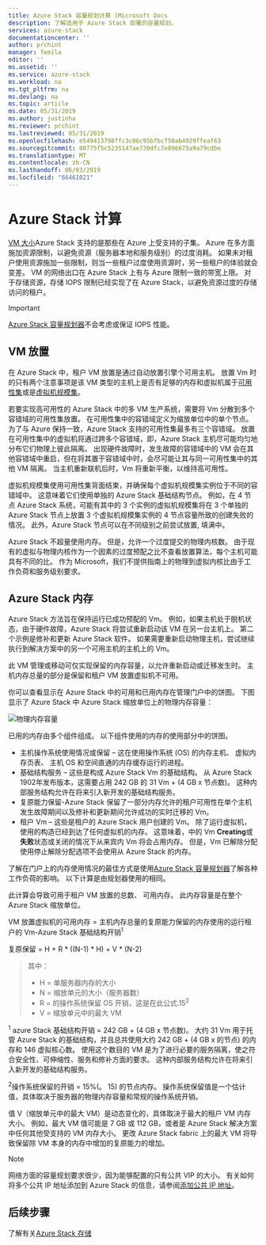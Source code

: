 ```yaml
---
title: Azure Stack 容量规划计算 |Microsoft Docs
description: 了解适用于 Azure Stack 部署的容量规划。
services: azure-stack
documentationcenter: ''
author: prchint
manager: femila
editor: ''
ms.assetid: ''
ms.service: azure-stack
ms.workload: na
ms.tgt_pltfrm: na
ms.devlang: na
ms.topic: article
ms.date: 05/31/2019
ms.author: justinha
ms.reviewer: prchint
ms.lastreviewed: 05/31/2019
ms.openlocfilehash: e549413798ffc3c06c95bfbcf50ab4929ffeaf63
ms.sourcegitcommit: 80775f5c5235147ae730dfc7e896675a9a79cdbe
ms.translationtype: MT
ms.contentlocale: zh-CN
ms.lasthandoff: 06/03/2019
ms.locfileid: "66461021"
---
```

# <a name="azure-stack-compute"></a>Azure Stack 计算

[VM 大小](https://docs.microsoft.com/azure-stack/user/azure-stack-vm-sizes)Azure Stack 支持的是那些在 Azure 上受支持的子集。 Azure 在多方面施加资源限制，以避免资源（服务器本地和服务级别）的过度消耗。 如果未对租户使用资源施加一些限制，则当一些租户过度使用资源时，另一些租户的体验就会变差。 VM 的网络出口在 Azure Stack 上有与 Azure 限制一致的带宽上限。 对于存储资源，存储 IOPS 限制已经实现了在 Azure Stack，以避免资源过度的存储访问的租户。

>[!IMPORTANT]
>[Azure Stack 容量规划器](https://aka.ms/azstackcapacityplanner)不会考虑或保证 IOPS 性能。

## <a name="vm-placement"></a>VM 放置

在 Azure Stack 中，租户 VM 放置是通过自动放置引擎个可用主机。 放置 Vm 时的只有两个注意事项是该 VM 类型的主机上是否有足够的内存和虚拟机属于[可用性集](https://docs.microsoft.com/azure/virtual-machines/windows/manage-availability)或是[虚拟机规模集](https://docs.microsoft.com/azure/virtual-machine-scale-sets/overview)。  

若要实现高可用性的 Azure Stack 中的多 VM 生产系统，需要将 Vm 分散到多个容错域的可用性集放置。 在可用性集中的容错域定义为缩放单位中的单个节点。 为了与 Azure 保持一致，Azure Stack 支持的可用性集最多有三个容错域。 放置在可用性集中的虚拟机将通过跨多个容错域，即，Azure Stack 主机尽可能均匀地分布它们物理上彼此隔离。 出现硬件故障时，发生故障的容错域中的 VM 会在其他容错域中重启，但在将其置于容错域中时，会尽可能让其与同一可用性集中的其他 VM 隔离。 当主机重新联机后时，Vm 将重新平衡，以维持高可用性。  

虚拟机规模集使用可用性集背面结束，并确保每个虚拟机规模集实例位于不同的容错域中。 这意味着它们使用单独的 Azure Stack 基础结构节点。 例如，在 4 节点 Azure Stack 系统，可能有其中的 3 个实例的虚拟机规模集将在 3 个单独的 Azure Stack 节点上放置 3 个虚拟机规模集实例的 4 节点容量所致的创建失败的情况。 此外，Azure Stack 节点可以在不同级别之前尝试放置, 填满中。 

Azure Stack 不超量使用内存。 但是，允许一个过度提交的物理内核数。 由于现有的虚拟与物理内核作为一个因素的过度预配之比不查看放置算法，每个主机可能具有不同的比。 作为 Microsoft，我们不提供指南上的物理到虚拟内核比由于工作负荷和服务级别要求。 

## <a name="azure-stack-memory"></a>Azure Stack 内存 

Azure Stack 方法旨在保持运行已成功预配的 Vm。 例如，如果主机处于脱机状态，由于硬件故障，Azure Stack 将尝试重新启动该 VM 在另一台主机上。 第二个示例是修补和更新 Azure Stack 软件。 如果需要重新启动物理主机，尝试继续执行到解决方案中的另一个可用主机的主机上的 Vm。   

此 VM 管理或移动可仅实现保留的内存容量，以允许重新启动或迁移发生时。 主机内存总量的部分是保留和租户 VM 放置虚拟机不可用。 

你可以查看显示在 Azure Stack 中的可用和已用内存在管理门户中的饼图。 下图显示了 Azure Stack 中 Azure Stack 缩放单位上的物理内存容量：

![物理内存容量](media/azure-stack-capacity-planning/physical-memory-capacity.png)

已用的内存由多个组件组成。 以下组件使用的内存的使用部分中的饼图。  

- 主机操作系统使用情况或保留 – 这在使用操作系统 (OS) 的内存主机、 虚拟内存页表、 主机 OS 和空间直通的内存缓存运行的进程。 
- 基础结构服务 – 这些是构成 Azure Stack Vm 的基础结构。 从 Azure Stack 1902年发布版本，这需要占用 242 GB 的 31 Vm + (4 GB x 节点数)。 这种内部服务结构允许在将来引入新开发的基础结构服务。
- 复原能力保留-Azure Stack 保留了一部分内存允许的租户可用性在单个主机发生故障期间以及修补和更新期间允许成功的实时迁移的 Vm。 
- 租户 Vm – 这些是租户的 Azure Stack 用户创建的 Vm。 除了运行虚拟机，使用的构造已经到达了任何虚拟机的内存。 这意味着，中的 Vm **Creating**或**失败**状态或关闭的情况下从来宾内 Vm 将会占用内存。 但是，Vm 已解除分配使用停止解除分配选项不会使用从 Azure Stack 的内存。 

了解在门户上的内存使用情况的最佳方式是使用[Azure Stack 容量规划器](https://aka.ms/azstackcapacityplanner)了解各种工作负荷的影响。 以下计算是由规划器使用的相同。

此计算会导致可用于租户 VM 放置的总数、 可用内存。 此内存容量是在整个 Azure Stack 缩放单位。 


  VM 放置虚拟机的可用内存 = 主机内存总量的复原能力保留的内存使用的运行租户的 Vm-Azure Stack 基础结构开销<sup>1</sup>

  复原保留 = H + R * ((N-1) * H) + V * (N-2)

> 其中：
> - H = 单服务器内存的大小
> - N = 缩放单元的大小（服务器数）
> - R = 的操作系统保留 OS 开销，这是在此公式.15<sup>2</sup>
> - V = 缩放单元中的最大 VM

  <sup>1</sup> azure Stack 基础结构开销 = 242 GB + (4 GB x 节点数)。 大约 31 Vm 用于托管 Azure Stack 的基础结构，并且总共使用大约 242 GB + (4 GB x 的节点) 的内存和 146 虚拟核心数。 使用这个数目的 VM 是为了进行必要的服务隔离，使之符合安全性、可伸缩性、服务和修补方面的要求。 这种内部服务结构允许在将来引入新开发的基础结构服务。 

  <sup>2</sup>操作系统保留的开销 = 15%(。 15) 的节点内存。 操作系统保留值是一个估计值，具体取决于服务器的物理内存容量和常规的操作系统开销。


值 V（缩放单元中的最大 VM）是动态变化的，具体取决于最大的租户 VM 内存大小。 例如，最大 VM 值可能是 7 GB 或 112 GB，或者是 Azure Stack 解决方案中任何其他受支持的 VM 内存大小。 更改 Azure Stack fabric 上的最大 VM 将导致保留除 VM 本身的内存中增加的复原能力的增加。 

> [!NOTE]
> 网络方面的容量规划要求很少，因为能够配置的只有公共 VIP 的大小。 有关如何将多个公共 IP 地址添加到 Azure Stack 的信息，请参阅[添加公共 IP 地址](azure-stack-add-ips.md)。

## <a name="next-steps"></a>后续步骤
了解有关[Azure Stack 存储](azure-stack-capacity-planning-storage.md)